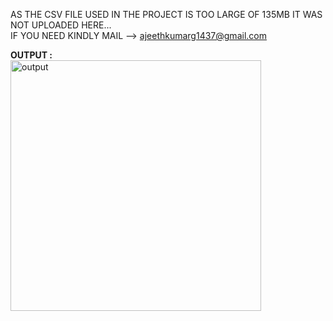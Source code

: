 AS THE CSV FILE USED IN THE PROJECT IS TOO LARGE OF 135MB IT WAS NOT UPLOADED HERE...  
IF YOU NEED KINDLY MAIL --> ajeethkumarg1437@gmail.com  

**OUTPUT :**  
<img width="401" alt="output" src="https://github.com/user-attachments/assets/b1748d79-9c69-4e77-a62a-82d795c5bdaf" />
